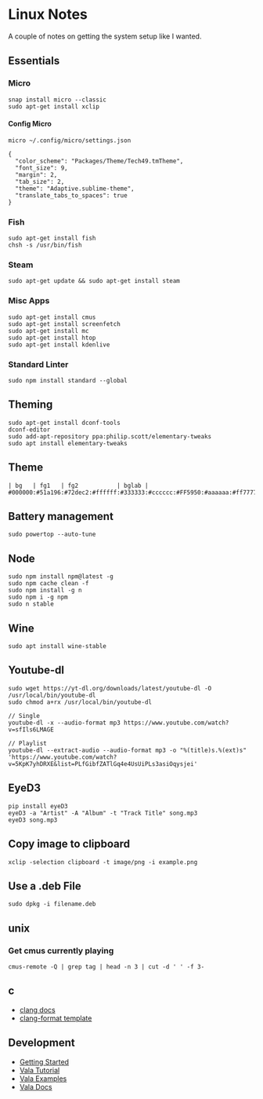 # Linux Notes

A couple of notes on getting the system setup like I wanted.

## Essentials

### Micro

```
snap install micro --classic
sudo apt-get install xclip
```

#### Config Micro

```
micro ~/.config/micro/settings.json
```

```
{
  "color_scheme": "Packages/Theme/Tech49.tmTheme",
  "font_size": 9,
  "margin": 2,
  "tab_size": 2,
  "theme": "Adaptive.sublime-theme",
  "translate_tabs_to_spaces": true
}
```


### Fish

```
sudo apt-get install fish
chsh -s /usr/bin/fish
```

### Steam

```
sudo apt-get update && sudo apt-get install steam
```

### Misc Apps

```
sudo apt-get install cmus
sudo apt-get install screenfetch
sudo apt-get install mc
sudo apt-get install htop
sudo apt-get install kdenlive
```

### Standard Linter

```
sudo npm install standard --global
```

## Theming

```
sudo apt-get install dconf-tools
dconf-editor
sudo add-apt-repository ppa:philip.scott/elementary-tweaks
sudo apt install elementary-tweaks
```

## Theme

```
| bg   | fg1   | fg2           | bglab |                
#000000:#51a196:#72dec2:#ffffff:#333333:#cccccc:#FF5950:#aaaaaa:#ff7777:#ffbda1:#ffbda1:#ffbda1:#ffbda1:#FF5950:#72dec2:#ffffff
```

## Battery management

```
sudo powertop --auto-tune
```

## Node

```
sudo npm install npm@latest -g
sudo npm cache clean -f
sudo npm install -g n
sudo npm i -g npm
sudo n stable
```

## Wine

```
sudo apt install wine-stable
```

## Youtube-dl

```
sudo wget https://yt-dl.org/downloads/latest/youtube-dl -O /usr/local/bin/youtube-dl
sudo chmod a+rx /usr/local/bin/youtube-dl

// Single
youtube-dl -x --audio-format mp3 https://www.youtube.com/watch?v=sfIls6LMAGE

// Playlist
youtube-dl --extract-audio --audio-format mp3 -o "%(title)s.%(ext)s" 'https://www.youtube.com/watch?v=5KpK7yhDRXE&list=PLfGibfZATlGq4e4UsUiPLs3asiOqysjei'
```

## EyeD3

```
pip install eyeD3
eyeD3 -a "Artist" -A "Album" -t "Track Title" song.mp3
eyeD3 song.mp3
```

## Copy image to clipboard

```
xclip -selection clipboard -t image/png -i example.png
```

## Use a .deb File

```
sudo dpkg -i filename.deb
```

## unix

### Get cmus currently playing

```
cmus-remote -Q | grep tag | head -n 3 | cut -d ' ' -f 3- 
```

## c

- [clang docs](https://clang.llvm.org/docs/ClangFormat.html)
- [clang-format template](https://github.com/torvalds/linux/blob/master/.clang-format)

## Development

- [Getting Started](https://elementary.io/docs/code/getting-started#gtk-application)
- [Vala Tutorial](https://wiki.gnome.org/Projects/Vala/Tutorial)
- [Vala Examples](https://wiki.gnome.org/Projects/Vala/Examples)
- [Vala Docs](https://valadoc.org/gtk+-3.0/Gtk.Application)

